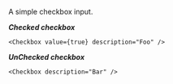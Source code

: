A simple checkbox input.

***Checked checkbox***
```
<Checkbox value={true} description="Foo" />
```

***UnChecked checkbox***
```
<Checkbox description="Bar" />
```